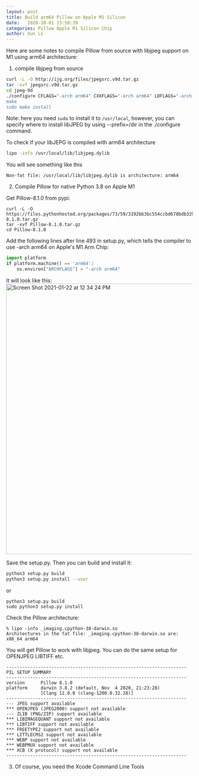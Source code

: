 ```yaml
---
layout: post
title: Build arm64 Pillow on Apple M1 Silicon
date:   2020-10-01 13:50:39
categories: Pillow Apple M1 Silicon Chip
author: Xun Li
---
```


Here are some notes to compile Pillow from source with libjpeg support on M1 using arm64 architecture:

1. compile libjpeg from source

```Bash
curl -L -O http://ijg.org/files/jpegsrc.v9d.tar.gz
tar -xvf jpegsrc.v9d.tar.gz
cd jpeg-9d
./configure CFLAGS="-arch arm64" CXXFLAGS="-arch arm64" LDFLAGS="-arch arm64
make
sudo make install
```

Note: here you need `sudo` to install it to `/usr/local`, however, you can specify where to install libJPEG by using --prefix=/dir in the ./configure command.

To check if your libJEPG is compiled with arm64 architecture

```bash
lipo -info /usr/local/lib/libjpeg.dylib
```

You will see something like this
```
Non-fat file: /usr/local/lib/libjpeg.dylib is architecture: arm64
```

2. Compile Pillow for native Python 3.8 on Apple M1

Get Pillow-8.1.0 from pypi: 

```Bach
curl -L -O https://files.pythonhosted.org/packages/73/59/3192bb3bc554ccbd678bdb32993928cb566dccf32f65dac65ac7e89eb311/Pillow-8.1.0.tar.gz
tar -xvf Pillow-8.1.0.tar.gz
cd Pillow-8.1.0
```

Add the following lines after line 493 in setup.py, which tells the compiler to use -arch arm64 on Apple's M1 Arm Chip:
```Python
import platform
if platform.machine() == 'arm64':
    os.environ["ARCHFLAGS"] = "-arch arm64"
```

It will look like this:
<img width="729" alt="Screen Shot 2021-01-22 at 12 34 24 PM" src="https://user-images.githubusercontent.com/2423887/105537191-c3902200-5cae-11eb-95e9-a3861f02e8da.png">

Save the setup.py. Then you can build and install it:

```Bash
python3 setup.py build
python3 setup.py install --user
```

or
```
python3 setup.py build
sudo python3 setup.py install
```

Check the Pillow architecture:

```
% lipo -info _imaging.cpython-38-darwin.so 
Architectures in the fat file: _imaging.cpython-38-darwin.so are: x86_64 arm64 
```

You will get Pillow to work with libjpeg. You can do the same setup for  OPENJPEG LIBTIFF etc.

```
--------------------------------------------------------------------
PIL SETUP SUMMARY
--------------------------------------------------------------------
version      Pillow 8.1.0
platform     darwin 3.8.2 (default, Nov  4 2020, 21:23:28)
             [Clang 12.0.0 (clang-1200.0.32.28)]
--------------------------------------------------------------------
--- JPEG support available
*** OPENJPEG (JPEG2000) support not available
--- ZLIB (PNG/ZIP) support available
*** LIBIMAGEQUANT support not available
*** LIBTIFF support not available
*** FREETYPE2 support not available
*** LITTLECMS2 support not available
*** WEBP support not available
*** WEBPMUX support not available
*** XCB (X protocol) support not available
--------------------------------------------------------------------
```

3. Of course, you need the Xcode Command Line Tools


